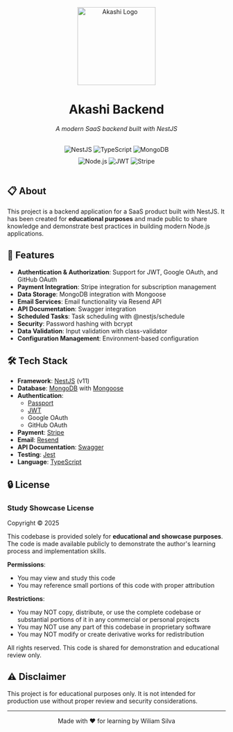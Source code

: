 <div align="center">
  <img src="https://i.imgur.com/7iwweOW.png" alt="Akashi Logo" width="180" height="180" />
  
  # Akashi Backend
  
  <p><i>A modern SaaS backend built with NestJS</i></p>
  
  <br>
  
  <div>
    <img src="https://img.shields.io/badge/NestJS-E0234E?style=for-the-badge&logo=nestjs&logoColor=white" alt="NestJS" />
    <img src="https://img.shields.io/badge/TypeScript-3178C6?style=for-the-badge&logo=typescript&logoColor=white" alt="TypeScript" />
    <img src="https://img.shields.io/badge/MongoDB-47A248?style=for-the-badge&logo=mongodb&logoColor=white" alt="MongoDB" />
  </div>
  
  <div style="margin-top: 10px;">
    <img src="https://img.shields.io/badge/Node.js-339933?style=for-the-badge&logo=nodedotjs&logoColor=white" alt="Node.js" />
    <img src="https://img.shields.io/badge/JWT-000000?style=for-the-badge&logo=jsonwebtokens&logoColor=white" alt="JWT" />
    <img src="https://img.shields.io/badge/Stripe-008CDD?style=for-the-badge&logo=stripe&logoColor=white" alt="Stripe" />
  </div>
  
  <br>
</div>

## 📋 About

This project is a backend application for a SaaS product built with NestJS. It has been created for **educational purposes** and made public to share knowledge and demonstrate best practices in building modern Node.js applications.

## 🚀 Features

- **Authentication & Authorization**: Support for JWT, Google OAuth, and GitHub OAuth
- **Payment Integration**: Stripe integration for subscription management
- **Data Storage**: MongoDB integration with Mongoose
- **Email Services**: Email functionality via Resend API
- **API Documentation**: Swagger integration
- **Scheduled Tasks**: Task scheduling with @nestjs/schedule
- **Security**: Password hashing with bcrypt
- **Data Validation**: Input validation with class-validator
- **Configuration Management**: Environment-based configuration

## 🛠️ Tech Stack

- **Framework**: [NestJS](https://nestjs.com/) (v11)
- **Database**: [MongoDB](https://www.mongodb.com/) with [Mongoose](https://mongoosejs.com/)
- **Authentication**:
  - [Passport](http://www.passportjs.org/)
  - [JWT](https://jwt.io/)
  - Google OAuth
  - GitHub OAuth
- **Payment**: [Stripe](https://stripe.com/)
- **Email**: [Resend](https://resend.com/)
- **API Documentation**: [Swagger](https://swagger.io/)
- **Testing**: [Jest](https://jestjs.io/)
- **Language**: [TypeScript](https://www.typescriptlang.org/)

## 🔒 License

### Study Showcase License

Copyright © 2025

This codebase is provided solely for **educational and showcase purposes**. The code is made available publicly to demonstrate the author's learning process and implementation skills.

**Permissions**:
- You may view and study this code
- You may reference small portions of this code with proper attribution

**Restrictions**:
- You may NOT copy, distribute, or use the complete codebase or substantial portions of it in any commercial or personal projects
- You may NOT use any part of this codebase in proprietary software
- You may NOT modify or create derivative works for redistribution

All rights reserved. This code is shared for demonstration and educational review only.

## ⚠️ Disclaimer

This project is for educational purposes only. It is not intended for production use without proper review and security considerations.

---

<div align="center">
  <p>Made with ❤️ for learning by Wiliam Silva</p>
</div>
